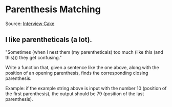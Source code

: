 # Parenthesis Matching
Source: [Interview Cake](https://www.interviewcake.com/question/swift/matching-parens?course=fc1&section=queues-stacks)

## I like parentheticals (a lot).

"Sometimes (when I nest them (my parentheticals) too much (like this (and this))) they get confusing."

Write a function that, given a sentence like the one above, along with the position of an opening parenthesis, finds the corresponding closing parenthesis.

Example: if the example string above is input with the number 10 (position of the first parenthesis), the output should be 79 (position of the last parenthesis).
